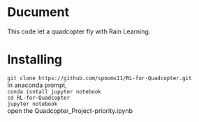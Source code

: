 # Ducument
This code let a quadcopter fly with Rain Learning.
# Installing
`git clone https://github.com/spooms11/RL-for-Quadcopter.git`  
In anaconda prompt,  
`conda isntall jupyter notebook`  
`cd RL-for-Quadcopter`  
`jupyter notebook`  
open the Quadcopter_Project-priority.ipynb
